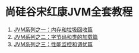 # 尚硅谷宋红康JVM全套教程

1. [JVM系列之一：内存和垃圾回收篇](JVM系列之一：内存和垃圾回收篇.md)
2. [JVM系列之二：字节码和类的加载篇](JVM系列之一：字节码和类的加载篇.md)
3. [JVM系列之三：性能监控和调优篇](JVM系列之一：性能监控和调优篇.md)

























